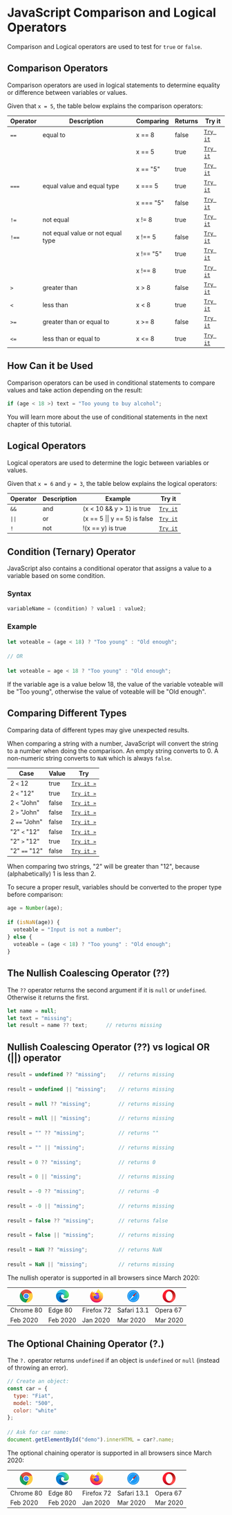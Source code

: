 # JavaScript Comparison and Logical Operators

Comparison and Logical operators are used to test for `true` or `false`.

## Comparison Operators

Comparison operators are used in logical statements to determine equality or difference between variables or values.

Given that `x = 5`, the table below explains the comparison operators:

| Operator | Description                       | Comparing | Returns | Try it                                                                         |
| -------- | --------------------------------- | --------- | ------- | ------------------------------------------------------------------------------ |
| `==`     | equal to                          | x == 8    | false   | [`Try it`](https://www.w3schools.com/js/tryit.asp?filename=tryjs_comparison1)  |
|          |                                   | x == 5    | true    | [`Try it`](https://www.w3schools.com/js/tryit.asp?filename=tryjs_comparison2)  |
|          |                                   | x == "5"  | true    | [`Try it`](https://www.w3schools.com/js/tryit.asp?filename=tryjs_comparison12) |
| `===`    | equal value and equal type        | x === 5   | true    | [`Try it`](https://www.w3schools.com/js/tryit.asp?filename=tryjs_comparison4)  |
|          |                                   | x === "5" | false   | [`Try it`](https://www.w3schools.com/js/tryit.asp?filename=tryjs_comparison3)  |
| `!=`     | not equal                         | x != 8    | true    | [`Try it`](https://www.w3schools.com/js/tryit.asp?filename=tryjs_comparison5)  |
| `!==`    | not equal value or not equal type | x !== 5   | false   | [`Try it`](https://www.w3schools.com/js/tryit.asp?filename=tryjs_comparison7)  |
|          |                                   | x !== "5" | true    | [`Try it`](https://www.w3schools.com/js/tryit.asp?filename=tryjs_comparison6)  |
|          |                                   | x !== 8   | true    | [`Try it`](https://www.w3schools.com/js/tryit.asp?filename=tryjs_comparison13) |
| `>`      | greater than                      | x > 8     | false   | [`Try it`](https://www.w3schools.com/js/tryit.asp?filename=tryjs_comparison8)  |
| `<`      | less than                         | x < 8     | true    | [`Try it`](https://www.w3schools.com/js/tryit.asp?filename=tryjs_comparison9)  |
| `>=`     | greater than or equal to          | x >= 8    | false   | [`Try it`](https://www.w3schools.com/js/tryit.asp?filename=tryjs_comparison10) |
| `<=`     | less than or equal to             | x <= 8    | true    | [`Try it`](https://www.w3schools.com/js/tryit.asp?filename=tryjs_comparison11) |

## How Can it be Used

Comparison operators can be used in conditional statements to compare values and take action depending on the result:

```javascript
if (age < 18 >) text = "Too young to buy alcohol";
```

You will learn more about the use of conditional statements in the next chapter of this tutorial.

## Logical Operators

Logical operators are used to determine the logic between variables or values.

Given that `x = 6` and `y = 3`, the table below explains the logical operators:

| Operator | Description | Example                       | Try it                                                                           |
| -------- | ----------- | ----------------------------- | -------------------------------------------------------------------------------- |
| `&&`     | and         | (x < 10 && y > 1) is true     | [`Try it`](https://www.w3schools.com/js/tryit.asp?filename=tryjs_comparison_and) |
| `\|\|`   | or          | (x == 5 \|\| y == 5) is false | [`Try it`](https://www.w3schools.com/js/tryit.asp?filename=tryjs_comparison_or)  |
| `!`      | not         | !(x == y) is true             | [`Try it`](https://www.w3schools.com/js/tryit.asp?filename=tryjs_comparison_not) |

## Condition (Ternary) Operator

JavaScript also contains a conditional operator that assigns a value to a variable based on some condition.

### Syntax

```javascript
variableName = (condition) ? value1 : value2;
```

### Example

```javascript
let voteable = (age < 18) ? "Too young" : "Old enough";

// OR

let voteable = age < 18 ? "Too young" : "Old enough";
```

If the variable age is a value below 18, the value of the variable voteable will be "Too young", otherwise the value of voteable will be "Old enough".

## Comparing Different Types

Comparing data of different types may give unexpected results.

When comparing a string with a number, JavaScript will convert the string to a number when doing the comparison. An empty string converts to 0. A non-numeric string converts to `NaN` which is always `false`.

| Case          | Value | Try                                                                               |
| ------------- | ----- | --------------------------------------------------------------------------------- |
| 2 `<` 12      | true  | [`Try it »`](https://www.w3schools.com/js/tryit.asp?filename=tryjs_comparison_20) |
| 2 `<` "12"    | true  | [`Try it »`](https://www.w3schools.com/js/tryit.asp?filename=tryjs_comparison_21) |
| 2 `<` "John"  | false | [`Try it »`](https://www.w3schools.com/js/tryit.asp?filename=tryjs_comparison_23) |
| 2 `>` "John"  | false | [`Try it »`](https://www.w3schools.com/js/tryit.asp?filename=tryjs_comparison_24) |
| 2 `==` "John" | false | [`Try it »`](https://www.w3schools.com/js/tryit.asp?filename=tryjs_comparison_25) |
| "2" `<` "12"  | false | [`Try it »`](https://www.w3schools.com/js/tryit.asp?filename=tryjs_comparison_26) |
| "2" `>` "12"  | true  | [`Try it »`](https://www.w3schools.com/js/tryit.asp?filename=tryjs_comparison_27) |
| "2" `==` "12" | false | [`Try it »`](https://www.w3schools.com/js/tryit.asp?filename=tryjs_comparison_28) |

When comparing two strings, "2" will be greater than "12", because (alphabetically) 1 is less than 2.

To secure a proper result, variables should be converted to the proper type before comparison:

```javascript
age = Number(age);

if (isNaN(age)) {
  voteable = "Input is not a number";
} else {
  voteable = (age < 18) ? "Too young" : "Old enough";
}
```

## The Nullish Coalescing Operator (??)

The `??` operator returns the second argument if it is `null` or `undefined`. Otherwise it returns the first.

```javascript
let name = null;
let text = "missing";
let result = name ?? text;      // returns missing
```

## Nullish Coalescing Operator (??) vs logical OR (||) operator

```javascript
result = undefined ?? "missing";    // returns missing

result = undefined || "missing";    // returns missing

result = null ?? "missing";         // returns missing

result = null || "missing";         // returns missing

result = "" ?? "missing";           // returns ""

result = "" || "missing";           // returns missing

result = 0 ?? "missing";            // returns 0

result = 0 || "missing";            // returns missing

result = -0 ?? "missing";           // returns -0

result = -0 || "missing";           // returns missing

result = false ?? "missing";        // returns false

result = false || "missing";        // returns missing

result = NaN ?? "missing";          // returns NaN

result = NaN || "missing";          // returns missing
```

The nullish operator is supported in all browsers since March 2020:

| ![Chrome](../assets/compatible_chrome.png) | ![Edge](../assets/compatible_edge.png) | ![Firefox](../assets/compatible_firefox.png) | ![Safari](../assets/compatible_safari.png) | ![Opera](../assets/compatible_opera.png) |
| ------------------------------------------ | -------------------------------------- | -------------------------------------------- | ------------------------------------------ | ---------------------------------------- |
| Chrome 80                                  | Edge 80                                | Firefox 72                                   | Safari 13.1                                | Opera 67                                 |
| Feb 2020                                   | Feb 2020                               | Jan 2020                                     | Mar 2020                                   | Mar 2020                                 |

## The Optional Chaining Operator (?.)

The `?.` operator returns `undefined` if an object is `undefined` or `null` (instead of throwing an error).

```javascript
// Create an object:
const car = {
  type: "Fiat",
  model: "500",
  color: "white"
};

// Ask for car name:
document.getElementById("demo").innerHTML = car?.name;
```

The optional chaining operator is supported in all browsers since March 2020:

| ![Chrome](../assets/compatible_chrome.png) | ![Edge](../assets/compatible_edge.png) | ![Firefox](../assets/compatible_firefox.png) | ![Safari](../assets/compatible_safari.png) | ![Opera](../assets/compatible_opera.png) |
| ------------------------------------------ | -------------------------------------- | -------------------------------------------- | ------------------------------------------ | ---------------------------------------- |
| Chrome 80                                  | Edge 80                                | Firefox 72                                   | Safari 13.1                                | Opera 67                                 |
| Feb 2020                                   | Feb 2020                               | Jan 2020                                     | Mar 2020                                   | Mar 2020                                 |